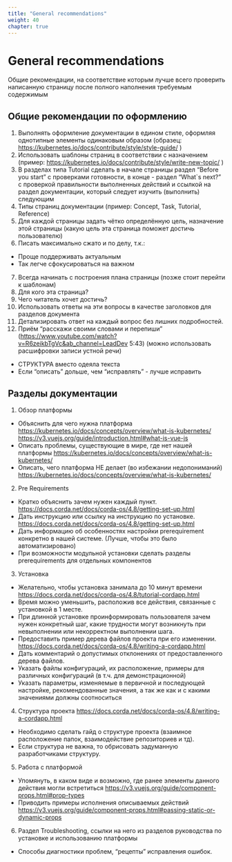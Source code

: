 ```yaml
---
title: "General recommendations"
weight: 40
chapter: true
---
```


# General recommendations

Общие рекомендации, на соответствие которым лучше всего проверить написанную страницу после полного наполнения требуемым содержимым

## Общие рекомендации по оформлению

1) Выполнять оформление документации в едином стиле, оформляя однотипные элементы одинаковым образом (образец: https://kubernetes.io/docs/contribute/style/style-guide/ )
2) Использовать шаблоны страниц в соответствии с назначением (пример: https://kubernetes.io/docs/contribute/style/write-new-topic/ )
3) В разделах типа Tutorial сделать в начале страницы раздел “Before you start” с проверками готовности, в конце - раздел “What`s next?” с проверкой правильности выполненных действий и ссылкой на раздел документации, который следует изучить (выполнить) следующим
4) Типы страниц документации (пример: Concept, Task, Tutorial, Reference)
5) Для каждой страницы задать чётко определённую цель, назначение этой страницы (какую цель эта страница поможет достичь пользователю)
6) Писать максимально сжато и по делу, т.к.:
- Проще поддерживать актуальным
- Так легче сфокусироваться на важном
7) Всегда начинать с построения плана страницы (позже стоит перейти к шаблонам)
8) Для кого эта страница?
9) Чего читатель хочет достичь?
10) Использовать ответы на эти вопросы в качестве заголовков для разделов документа
11) Детализировать ответ на каждый вопрос без лишних подробностей.
12) Приём “расскажи своими словами и перепиши” (https://www.youtube.com/watch?v=R6zeikbTgVc&ab_channel=LeadDev 5:43) (можно использовать расшифровки записи устной речи)

- СТРУКТУРА вместо одеяла текста
- Если “описать” дольше, чем “исправлять” - лучше исправить

## Разделы документации
1) Обзор платформы
- Объяснить для чего нужна платформа https://kubernetes.io/docs/concepts/overview/what-is-kubernetes/ https://v3.vuejs.org/guide/introduction.html#what-is-vue-js
- Описать проблемы, существующие в мире, где нет нашей платформы https://kubernetes.io/docs/concepts/overview/what-is-kubernetes/
- Описать, чего платформа НЕ делает (во избежании недопониманий) https://kubernetes.io/docs/concepts/overview/what-is-kubernetes/
2) Pre Requirements
- Кратко объяснить зачем нужен каждый пункт. https://docs.corda.net/docs/corda-os/4.8/getting-set-up.html
- Дать инструкцию или ссылку на инструкцию по установке. https://docs.corda.net/docs/corda-os/4.8/getting-set-up.html
- Дать информацию об особенностях настройки prerequirement конкретно в нашей системе. (Лучше, чтобы это было автоматизировано)
- При возможности модульной установки сделать разделы prerequirements для отдельных компонентов
3) Установка
- Желательно, чтобы установка занимала до 10 минут времени https://docs.corda.net/docs/corda-os/4.8/tutorial-cordapp.html
- Время можно уменьшить, расположив все действия, связанные с установкой в 1 месте.
- При длинной установке проинформировать пользователя зачем нужен конкретный шаг, какие трудности могут возникнуть при невыполнении или некорректном выполнении шага.
- Предоставить пример дерева файлов проекта при его изменении. https://docs.corda.net/docs/corda-os/4.8/writing-a-cordapp.html
- Дать комментарий о допустимых отклонениях от предоставленного дерева файлов.
- Указать файлы конфигураций, их расположение, примеры для различных конфигураций (в т.ч. для демонстрационной)
- Указать параметры, изменяемые в первичной и последующей настройке, рекомендованные значения, а так же как и с какими значениями должны соотноситься
4) Структура проекта https://docs.corda.net/docs/corda-os/4.8/writing-a-cordapp.html
- Необходимо сделать гайд о структуре проекта (взаимное расположение папок, взаимодействие репозиториев и тд).
- Если структура не важна, то обрисовать задуманную разработчиками структуру.
5) Работа с платформой
- Упомянуть, в каком виде и возможно, где ранее элементы данного действия могли встретиться https://v3.vuejs.org/guide/component-props.html#prop-types
- Приводить примеры исполнения описываемых действий https://v3.vuejs.org/guide/component-props.html#passing-static-or-dynamic-props
6) Раздел Troubleshooting, ссылки на него из разделов руководства по установке и использованию платформы
- Способы диагностики проблем, “рецепты” исправления ошибок.
